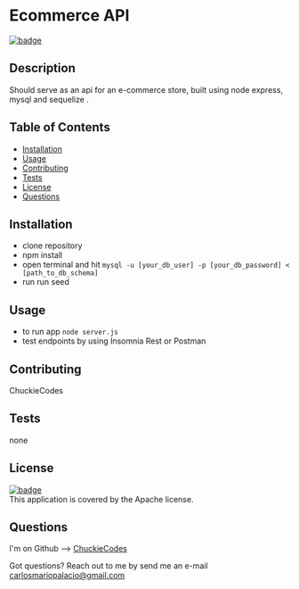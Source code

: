 
# Ecommerce API

[![badge](https://img.shields.io/badge/license-Apache-brightgreen)](https://opensource.org/licenses/Apache)<br />

## Description
Should serve as an api for an e-commerce store, built using node express, mysql and sequelize .

## Table of Contents

- [Installation](#installation)
- [Usage](#usage)
- [Contributing](#contributing)
- [Tests](#tests)
- [License](#license)
- [Questions](#questions)

## Installation
- clone repository
- npm install
- open terminal and hit `mysql -u [your_db_user] -p [your_db_password] < [path_to_db_schema]`
- run run seed

## Usage
- to run app `node server.js`
- test endpoints by using Insomnia Rest or Postman

## Contributing
ChuckieCodes

## Tests
none


## License
[![badge](https://img.shields.io/badge/license-Apache-brightgreen)](https://opensource.org/licenses/Apache)
<br />
This application is covered by the Apache license.


## Questions
I'm on Github --> [ChuckieCodes](https://github.com/ChuckieCodes)<br />

Got questions? Reach out to me by send me an e-mail carlosmariopalacio@gmail.com<br />
  